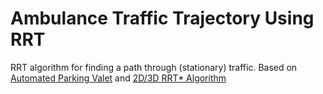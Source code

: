# Ambulance Traffic Trajectory Using RRT

RRT algorithm for finding a path through (stationary) traffic. Based on [Automated Parking Valet](https://www.mathworks.com/help/driving/examples/automated-parking-valet.html) and [2D/3D RRT* Algorithm](https://www.mathworks.com/matlabcentral/fileexchange/60993-2d-3d-rrt-algorithm)
